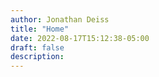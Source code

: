 ```yaml
---
author: Jonathan Deiss
title: "Home"
date: 2022-08-17T15:12:38-05:00
draft: false
description:
---
```


